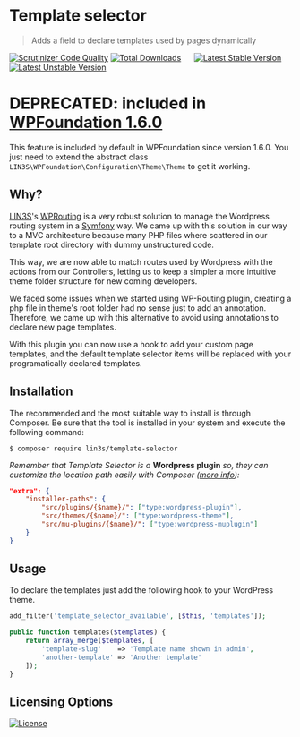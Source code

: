 # Template selector
> Adds a field to declare templates used by pages dynamically

[![Scrutinizer Code Quality](https://scrutinizer-ci.com/g/LIN3S/WPTemplateSelector/badges/quality-score.png?b=master)](https://scrutinizer-ci.com/g/LIN3S/WPTemplateSelector/?branch=master)
[![Total Downloads](https://poser.pugx.org/lin3s/template-selector/downloads)](https://packagist.org/packages/lin3s/template-selector)
&nbsp;&nbsp;&nbsp;&nbsp;
[![Latest Stable Version](https://poser.pugx.org/lin3s/template-selector/v/stable.svg)](https://packagist.org/packages/lin3s/template-selector)
[![Latest Unstable Version](https://poser.pugx.org/lin3s/template-selector/v/unstable.svg)](https://packagist.org/packages/lin3s/template-selector)

# DEPRECATED: included in [WPFoundation 1.6.0](https://github.com/LIN3S/WPFoundation)
This feature is included by default in WPFoundation since version 1.6.0. You just need to extend the abstract class
`LIN3S\WPFoundation\Configuration\Theme\Theme` to get it working.

## Why?
[LIN3S][1]'s [WPRouting][2] is a very robust solution to manage the Wordpress routing system in a [Symfony][3] way.
We came up with this solution in our way to a MVC architecture because many PHP files where scattered in our template
root directory with dummy unstructured code.

This way, we are now able to match routes used by Wordpress with the actions from our Controllers, letting us to keep
a simpler a more intuitive theme folder structure for new coming developers.

We faced some issues when we started using WP-Routing plugin, creating a php file in theme's root folder had no sense
just to add an annotation. Therefore, we came up with this alternative to avoid using annotations to declare new page templates.

With this plugin you can now use a hook to add your custom page templates, and the default template selector items will
be replaced with your programatically declared templates.

## Installation
The recommended and the most suitable way to install is through Composer. Be sure that the tool is installed in your
system and execute the following command:
```
$ composer require lin3s/template-selector
```
*Remember that Template Selector is a* **Wordpress plugin** *so, they can customize the location path easily with
Composer ([more info][5]):*
```json
"extra": {
    "installer-paths": {
        "src/plugins/{$name}/": ["type:wordpress-plugin"],
        "src/themes/{$name}/": ["type:wordpress-theme"],
        "src/mu-plugins/{$name}/": ["type:wordpress-muplugin"]
    }
}
```

## Usage
To declare the templates just add the following hook to your WordPress theme.
```php
add_filter('template_selector_available', [$this, 'templates']);

public function templates($templates) {
    return array_merge($templates, [
        'template-slug'    => 'Template name shown in admin',
        'another-template' => 'Another template'
    ]);
}
```

## Licensing Options
[![License](https://poser.pugx.org/lin3s/template-selector/license.svg)](https://github.com/LIN3S/WPTemplateSelector/blob/master/LICENSE)

[1]: http://lin3s.com
[2]: https://github.com/LIN3S/WPRouting
[3]: https://symfony.com/
[4]: https://getcomposer.org/
[5]: https://getcomposer.org/doc/faqs/how-do-i-install-a-package-to-a-custom-path-for-my-framework.md
